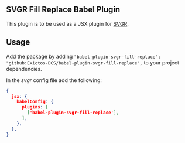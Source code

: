 ## SVGR Fill Replace Babel Plugin
This plugin is to be used as a JSX plugin for [SVGR](https://github.com/smooth-code/svgr).

## Usage
Add the package by adding `"babel-plugin-svgr-fill-replace": "github:Exictos-DCS/babel-plugin-svgr-fill-replace",` to your project dependencies.  

In the *svgr* config file add the following:
````json
{
  jsx: {
    babelConfig: {
      plugins: [
        ['babel-plugin-svgr-fill-replace'],
      ],
    },
  },
}
````


